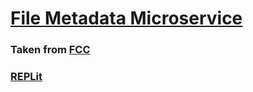# [File Metadata Microservice](https://www.freecodecamp.org/learn/apis-and-microservices/apis-and-microservices-projects/file-metadata-microservice)

### Taken from [FCC](https://github.com/freeCodeCamp/boilerplate-project-filemetadata/)

### [REPLit](https://replit.com/@ishu2/boilerplate-project-filemetadata)
